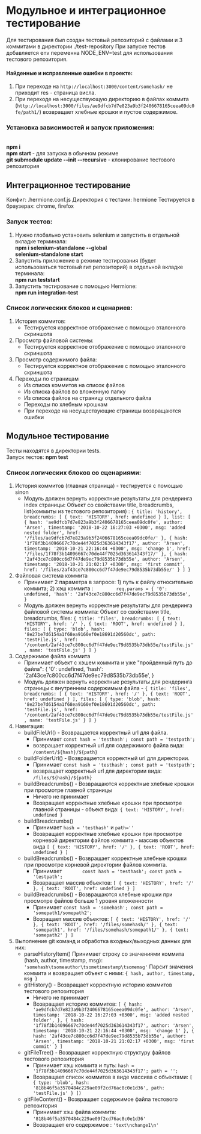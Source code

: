 
# Модульное и интеграционное тестирование

Для тестирования был создан тестовый репозиторий с файлами и 3 коммитами в директории ./test-repository
При запуске тестов добавляется env переменна NODE_ENV=test для использования тестового репозитория. <br>

#### Найденные и исправленные ошибки в проекте:
1. При переходе на `http://localhost:3000/content/somehash/` не приходит res - страница висла. 
2. При переходе на несуществующую директорию в файлах коммита (`http://localhost:3000/files/ae9dfcb7d7e823a9b3f2406678165ceea09dc0fe/path1/`) возвращает хлебные крошки и пустое содержимое.

### Установка зависимостей и запуск приложения:
<br> <b> npm i </b>
<br> <b> npm start </b> - для запуска в обычном режиме
<br> <b> git submodule update --init --recursive </b> - клонирование тестового репозитория

## Интеграционное тестирование
Конфиг: .hermione.conf.js
Директория с тестами: hermione
Тестируется в браузерах: chrome, firefox

### Запуск тестов:
1. Нужно глобально установить selenium и запустить в отдельной вкладке терминала:
<br><b> npm i selenium-standalone --global </b>
<br><b> selenium-standalone start </b>
2. Запустить приложение в режиме тестирования (будет использоваться тестовый гит репозиторий) в отдельной вкладке терминала:
<br><b>npm run teststart </b>
3. Запустить тестирование с помощью Hermione:
<br><b>npm run integration-test </b>

### Список логических блоков и сценариев:
1. История коммитов:
    - Тестируется корректное отображение с помощью эталонного скриншота
2. Просмотр файловой системы:
    - Тестируется корректное отображение с помощью эталонного скриншота
3. Просмотр содержимого файла:
    - Тестируется корректное отображение с помощью эталонного скриншота
4. Переходы по страницам
    - Из списка коммитов на список файлов
    - Из списка файлов во вложенную папку
    - Из списка файлов на страницу отдельного файла
    - Переходы по хлебным крошкам
    - При переходе на несуществующие страницы возвращаются ошибки
    
 
## Модульное тестирование
Тесты находятся в директории tests. <br>
Запуск тестов: <b>npm test </b>

### Список логических блоков со сценариями:

1. История коммитов (главная страница) - тестируется с помощью sinon 
    - Модуль должен вернуть корректные результаты для рендеринга index страницы:
    Объект со свойствами title, breadcrumbs, list(коммиты из тестового репозитория) : ```{
                                                                                                       title: 'history',
                                                                                                       breadcrumbs: [ { text: 'HISTORY', href: undefined } ],
                                                                                                       list: [
                                                                                                           {
                                                                                                               hash: 'ae9dfcb7d7e823a9b3f2406678165ceea09dc0fe',
                                                                                                               author: 'Arsen',
                                                                                                               timestamp: '2018-10-22 16:27:03 +0300',
                                                                                                               msg: 'added nested folder',
                                                                                                               href: '/files/ae9dfcb7d7e823a9b3f2406678165ceea09dc0fe/'
                                                                                                           },
                                                                                                           {
                                                                                                               hash: '1f78f3b14096667c70de44f7025d363614343f17',
                                                                                                               author: 'Arsen',
                                                                                                               timestamp: '2018-10-21 22:16:44 +0300',
                                                                                                               msg: 'change 1',
                                                                                                               href: '/files/1f78f3b14096667c70de44f7025d363614343f17/'
                                                                                                           },
                                                                                                           {
                                                                                                               hash: '2af43ce7c800cc6d7f47de9ec79d8535b73db55e',
                                                                                                               author: 'Arsen',
                                                                                                               timestamp: '2018-10-21 21:02:17 +0300',
                                                                                                               msg: 'first commit',
                                                                                                               href: '/files/2af43ce7c800cc6d7f47de9ec79d8535b73db55e/'
                                                                                                           } ]
                                                                                                   }```
2. Файловая система коммита
    - Принимает 2 параметра в запросе: 1) путь к файлу относительно коммита; 2) хэш коммита : `        req.params = {
                                                                                                           '0': undefined,
                                                                                                           'hash': '2af43ce7c800cc6d7f47de9ec79d8535b73db55e',
                                                                                                       }`
    - Модуль должен вернуть корректные результаты для рендеринга файловой системы коммита:
    Объект со cвойствами title, breadcrumbs, files: `{
                                                                     title: 'files',
                                                                     breadcrumbs:
                                                                     [
                                                                         {
                                                                             text: 'HISTORY',
                                                                             href: '/'
                                                                         },
                                                                         {
                                                                             text: 'ROOT',
                                                                             href: undefined
                                                                         }
                                                                     ],
                                                                     files:
                                                                     [
                                                                         {
                                                                             type: 'blob',
                                                                             hash: '8e27be7d6154a1f68ea9160ef0e18691d20560dc',
                                                                             path: 'testFile.js',
                                                                             href: '/content/2af43ce7c800cc6d7f47de9ec79d8535b73db55e/testFile.js',
                                                                             name: 'testFile.js'
                                                                         }
                                                                     ]
                                                                 }`
3. Содержимое файла коммита
    - Принимает объект с хэшем коммита и уже "пройденный путь до файла": {
                                                                                     '0': undefined,
                                                                                     'hash': '2af43ce7c800cc6d7f47de9ec79d8535b73db55e',
                                                                                 }
    - Модуль должен вернуть корректные результаты для рендеринга страницы с внутренним содержимым файла - `{
                                                                                                                           title: 'files',
                                                                                                                           breadcrumbs:
                                                                                                                           [
                                                                                                                               {
                                                                                                                                   text: 'HISTORY',
                                                                                                                                   href: '/'
                                                                                                                               },
                                                                                                                               {
                                                                                                                                   text: 'ROOT',
                                                                                                                                   href: undefined
                                                                                                                               }
                                                                                                                           ],
                                                                                                                           files:
                                                                                                                           [
                                                                                                                               {
                                                                                                                                   type: 'blob',
                                                                                                                                   hash: '8e27be7d6154a1f68ea9160ef0e18691d20560dc',
                                                                                                                                   path: 'testFile.js',
                                                                                                                                   href: '/content/2af43ce7c800cc6d7f47de9ec79d8535b73db55e/testFile.js',
                                                                                                                                   name: 'testFile.js'
                                                                                                                               }
                                                                                                                           ]
                                                                                                                       }`
4. Навигация: 
	- buildFileUrl() - Возвращается корректный url для файла.
	    - Принимает        `const hash = 'testhash';
                           const path = 'testpath';`
	    - возвращает корректный url для содержимого файла вида: `/content/${hash}/${path}`
	- buildFolderUrl() - Возвращается корректный url для директории.
	    - Принимает        `const hash = 'testhash';
                            const path = 'testpath';`
	    - возвращает корректный url для директории вида: `/files/${hash}/${path}`
	- buildBreadcrumbs() - Возвращаются корректные хлебные крошки при просмотре главной страницы
	    - Ничего не принимает
	    - Возвращает корректные хлебные крошки при просмотре главной страницы - объект вида: `{
                                                                                                       text: 'HISTORY',
                                                                                                       href: undefined
                                                                                                   }`
	- buildBreadcrumbs()
	    - Принимает `hash = 'testhash'` и `path=''`
	    - Возвращает корректные хлебные крошки при просмотре корневой директории файлов коммита - массив объектов вида `[
                                                                                                                                  {
                                                                                                                                      text: 'HISTORY',
                                                                                                                                      href: '/'
                                                                                                                                  },
                                                                                                                                  {
                                                                                                                                      text: 'ROOT',
                                                                                                                                      href: undefined
                                                                                                                                  }
                                                                                                                              ]`
	- buildBreadcrumbs() - Возвращает корректные хлебные крошки при просмотре корневой директории файлов коммита.
	    - Принимает `       const hash = 'testhash';
                            const path = 'testpath';`
        - Возвращает массив объектов: `[
                                                  {
                                                      text: 'HISTORY',
                                                      href: '/'
                                                  },
                                                  {
                                                      text: 'ROOT',
                                                      href: undefined
                                                  }
                                              ]`
	- buildBreadcrumbs() - Возвращаются хлебные крошки при просмотре файлов больше 1 уровня вложенности
	    - Принимает         `const hash = 'somehash';
                            const path = 'somepath1/somepath2';`
        - Возращает массив объектов: `[
                                                        {
                                                            text: 'HISTORY',
                                                            href: '/'
                                                        },
                                                        {
                                                            text: 'ROOT',
                                                            href: '/files/somehash/'
                                                        },
                                                        {
                                                            text: 'somepath1',
                                                            href: '/files/somehash/somepath1/'
                                                        },
                                                        {
                                                            text: 'somepath2'
                                                        }
                                                    ]` 
5. Выполнение git команд и обработка входных/выходных данных для них:
    - parseHistoryItem()
        Принимает строку со значениями коммита (hash, author, timestamp, msg): `'somehash\tsomeauthor\tsometimestamp\tsomemsg'`
        Парсит значения коммита и возвращает объект с ними: `{
                                                                         hash,
                                                                         author,
                                                                         timestamp,
                                                                         msg
                                                                     }`
    - gitHistory() - Возвращает корректную историю коммитов тестового репозитория
        - Ничего не принимает
        - Возвращает историю коммитов: `[
                                                    {
                                                        hash: 'ae9dfcb7d7e823a9b3f2406678165ceea09dc0fe',
                                                        author: 'Arsen',
                                                        timestamp: '2018-10-22 16:27:03 +0300',
                                                        msg: 'added nested folder',
                                                    },
                                                    {
                                                        hash: '1f78f3b14096667c70de44f7025d363614343f17',
                                                        author: 'Arsen',
                                                        timestamp: '2018-10-21 22:16:44 +0300',
                                                        msg: 'change 1'
                                                    },
                                                    {
                                                        hash: '2af43ce7c800cc6d7f47de9ec79d8535b73db55e',
                                                        author: 'Arsen',
                                                        timestamp: '2018-10-21 21:02:17 +0300',
                                                        msg: 'first commit'
                                                    }
                                                ]`
	- gitFileTree() - Возвращает корректную структуру файлов тестового репозитория
	    - Принимает хэш коммита и путь: `hash = '1f78f3b14096667c70de44f7025d363614343f17';
                                                  path = '';`
        - Возвращает список коммитов в виде массива с объектами: `[
                                                                              {
                                                                                  type: 'blob',
                                                                                  hash: '818b46f5a3570484c229ae09f2cd76ac8c0e1d36',
                                                                                  path: 'testFile.js'
                                                                              }
                                                                          ])`
    - gitFileContent() - Возвращает содержимое файла тестового репозитория
        - Принимает хэш файла коммита: `'818b46f5a3570484c229ae09f2cd76ac8c0e1d36'`
        - Возвращает его содержимое : `'text\nchange1\n'`

